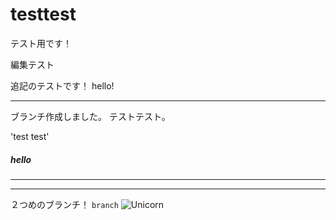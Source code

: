 testtest
========

テスト用です！

編集テスト


追記のテストです！
hello!

---

ブランチ作成しました。
テストテスト。

'test test'
##### hello

---

---
２つめのブランチ！
`branch`
![Unicorn](http://github.com/unicorn.png)


